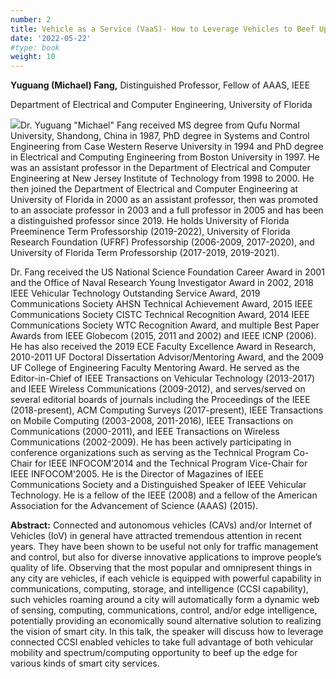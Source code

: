 ```yaml
---
number: 2
title: Vehicle as a Service (VaaS)- How to Leverage Vehicles to Beef Up the Edge 
date: '2022-05-22'
#type: book
weight: 10
---
```


**Yuguang (Michael) Fang,** Distinguished Professor, Fellow of AAAS, IEEE

Department of Electrical and Computer Engineering, University of Florida 

![](../k2.jpg)Dr. Yuguang "Michael" Fang received MS degree from Qufu Normal University, Shandong, China in 1987, PhD degree in Systems and Control Engineering from Case Western Reserve University in 1994 and PhD degree in Electrical and Computing Engineering from Boston University in 1997. He was an assistant professor in the Department of Electrical and Computer Engineering at New Jersey Institute of Technology from 1998 to 2000. He then joined the Department of Electrical and Computer Engineering at University of Florida in 2000 as an assistant professor, then was promoted to an associate professor in 2003 and a full professor in 2005 and has been a distinguished professor since 2019. He holds University of Florida Preeminence Term Professorship (2019-2022), University of Florida Research Foundation (UFRF) Professorship (2006-2009, 2017-2020), and University of Florida Term Professorship (2017-2019, 2019-2021). 

Dr. Fang received the US National Science Foundation Career Award in 2001 and the Office of Naval Research Young Investigator Award in 2002, 2018 IEEE Vehicular Technology Outstanding Service Award, 2019 Communications Society AHSN Technical Achievement Award, 2015 IEEE Communications Society CISTC Technical Recognition Award, 2014 IEEE Communications Society WTC Recognition Award, and multiple Best Paper Awards from IEEE Globecom (2015, 2011 and 2002) and IEEE ICNP (2006). He has also received the 2019 ECE Faculty Excellence Award in Research, 2010-2011 UF Doctoral Dissertation Advisor/Mentoring Award, and the 2009 UF College of Engineering Faculty Mentoring Award. He served as the Editor-in-Chief of IEEE Transactions on Vehicular Technology (2013-2017) and IEEE Wireless Communications (2009-2012), and serves/served on several editorial boards of journals including the Proceedings of the IEEE (2018-present), ACM Computing Surveys (2017-present), IEEE Transactions on Mobile Computing (2003-2008, 2011-2016), IEEE Transactions on Communications (2000-2011), and IEEE Transactions on Wireless Communications (2002-2009). He has been actively participating in conference organizations such as serving as the Technical Program Co-Chair for IEEE INFOCOM’2014 and the Technical Program Vice-Chair for IEEE INFOCOM'2005. He is the Director of Magazines of IEEE Communications Society and a Distinguished Speaker of IEEE Vehicular Technology. He is a fellow of the IEEE (2008) and a fellow of the American Association for the Advancement of Science (AAAS) (2015). 

**Abstract:** Connected and autonomous vehicles (CAVs) and/or Internet of Vehicles (IoV) in general have attracted tremendous attention in recent years. They have been shown to be useful not only for traffic management and control, but also for diverse innovative applications to improve people’s quality of life. Observing that the most popular and omnipresent things in any city are vehicles, if each vehicle is equipped with powerful capability in communications, computing, storage, and intelligence (CCSI capability), such vehicles roaming around a city will automatically form a dynamic web of sensing, computing, communications, control, and/or edge intelligence, potentially providing an economically sound alternative solution to realizing the vision of smart city. In this talk, the speaker will discuss how to leverage connected CCSI enabled vehicles to take full advantage of both vehicular mobility and spectrum/computing  opportunity to beef up the edge for various kinds of smart city services. 

